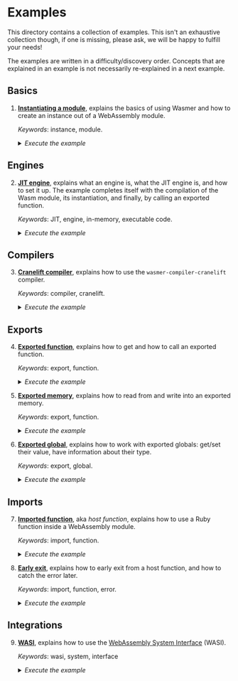 # Examples

This directory contains a collection of examples. This isn't an
exhaustive collection though, if one is missing, please ask, we will
be happy to fulfill your needs!

The examples are written in a difficulty/discovery order. Concepts
that are explained in an example is not necessarily re-explained in a
next example.

## Basics

1. [**Instantiating a module**][instance], explains the basics of
   using Wasmer and how to create an instance out of a WebAssembly
   module.
   
   _Keywords_: instance, module.
   
   <details>
   <summary><em>Execute the example</em></summary>

   ```shell
   $ ruby examples/instance.rb
   ```

   </details>

## Engines

2. [**JIT engine**][engine-jit], explains what an engine is, what the
   JIT engine is, and how to set it up. The example completes itself
   with the compilation of the Wasm module, its instantiation, and
   finally, by calling an exported function.
   
   _Keywords_: JIT, engine, in-memory, executable code.
   
   <details>
   <summary><em>Execute the example</em></summary>

   ```shell
   $ ruby examples/engine_jit.rb
   ```

   </details>

## Compilers

3. [**Cranelift compiler**][compiler-cranelift], explains how to use
   the `wasmer-compiler-cranelift` compiler.
   
   _Keywords_: compiler, cranelift.

   <details>
   <summary><em>Execute the example</em></summary>

   ```shell
   $ ruby examples/compiler_cranelift.rb
   ```

   </details>

## Exports
   
4. [**Exported function**][exported-function], explains how to get and
   how to call an exported function.
   
   _Keywords_: export, function.

   <details>
   <summary><em>Execute the example</em></summary>

   ```shell
   $ ruby examples/exports_function.rb
   ```

   </details>

5. [**Exported memory**][exported-memory], explains how to read from
   and write into an exported memory.

   _Keywords_: export, function.

   <details>
   <summary><em>Execute the example</em></summary>

   ```shell
   $ ruby examples/exports_memory.rb
   ```

   </details>

6. [**Exported global**][exported-global], explains how to work with
   exported globals: get/set their value, have information about
   their type.

   _Keywords_: export, global.

   <details>
   <summary><em>Execute the example</em></summary>

   ```shell
   $ ruby examples/exports_global.rb
   ```

   </details>

## Imports

7. [**Imported function**][imported-function], aka _host function_,
   explains how to use a Ruby function inside a WebAssembly module.

   _Keywords_: import, function.

   <details>
   <summary><em>Execute the example</em></summary>

   ```shell
   $ ruby examples/imports_function.rb
   ```

   </details>

8. [**Early exit**][imported-function-early-exit], explains how to
   early exit from a host function, and how to catch the error later.

   _Keywords_: import, function, error.

   <details>
   <summary><em>Execute the example</em></summary>

   ```shell
   $ ruby examples/imports_function_early_exit.rb
   ```

   </details>

## Integrations

9. [**WASI**][wasi], explains how to use the [WebAssembly System
   Interface][WASI] (WASI).
  
   _Keywords_: wasi, system, interface

   <details>
   <summary><em>Execute the example</em></summary>

   ```shell
   $ ruby examples/wasi.rb
   ```

   </details>

[instance]: ./instance.rb
[engine-jit]: ./engine_jit.rb
[compiler-cranelift]: ./compiler_cranelift.rb
[exported-function]: ./exports_function.rb
[exported-memory]: ./exports_memory.rb
[exported-global]: ./exports_global.rb
[imported-function]: ./imports_function.rb
[imported-function-early-exit]: ./imports_function_early_exit.rb
[wasi]: ./wasi.rb
